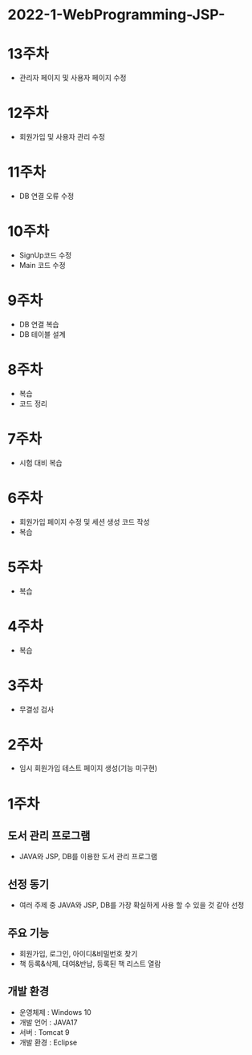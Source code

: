 2022-1-WebProgramming-JSP-
============
13주차
=====
* 관리자 페이지 및 사용자 페이지 수정

12주차
=====
* 회원가입 및 사용자 관리 수정

11주차
=====
* DB 연결 오류 수정

10주차
=====
* SignUp코드 수정
* Main 코드 수정

9주차
=====
* DB 연결 복습
* DB 테이블 설계

8주차
=====
* 복습
* 코드 정리

7주차
=====
* 시험 대비 복습

6주차
=====
* 회원가입 페이지 수정 및 세션 생성 코드 작성
* 복습

5주차
=====
* 복습

4주차
=====
* 복습

3주차
=====
* 무결성 검사

2주차
=====
* 임시 회원가입 테스트 페이지 생성(기능 미구현)

1주차
=====
도서 관리 프로그램
------------------
* JAVA와 JSP, DB를 이용한 도서 관리 프로그램

선정 동기
---------
* 여러 주제 중 JAVA와 JSP, DB를 가장 확실하게 사용 할 수 있을 것 같아 선정

주요 기능
---------
* 회원가입, 로그인, 아이디&비밀번호 찾기
* 책 등록&삭제, 대여&반납, 등록된 책 리스트 열람

개발 환경
---------
* 운영체제 : Windows 10
* 개발 언어 : JAVA17
* 서버 : Tomcat 9
* 개발 환경 : Eclipse
